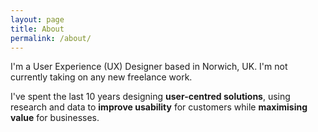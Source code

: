 ```yaml
---
layout: page
title: About
permalink: /about/
---
```


I'm a User Experience (UX) Designer based in Norwich, UK. I'm not currently taking on any new freelance work.

I've spent the last 10 years designing **user-centred solutions**, using research and data to **improve usability** for customers while **maximising value** for businesses.
